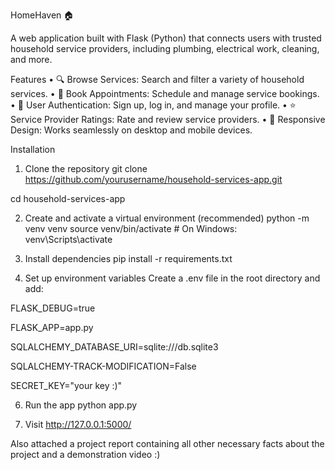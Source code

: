 HomeHaven 🏠

A web application built with Flask (Python) that connects users with trusted household service providers, including plumbing, electrical work, cleaning, and more.

Features
•	🔍 Browse Services: Search and filter a variety of household services.
•	📝 Book Appointments: Schedule and manage service bookings.
•	👤 User Authentication: Sign up, log in, and manage your profile.
•	⭐ Service Provider Ratings: Rate and review service providers.
•	📱 Responsive Design: Works seamlessly on desktop and mobile devices.

Installation
1.	Clone the repository
git clone https://github.com/yourusername/household-services-app.git

cd household-services-app

2.	Create and activate a virtual environment (recommended)
python -m venv venv
source venv/bin/activate  # On Windows: venv\Scripts\activate

3.	Install dependencies
pip install -r requirements.txt

4.	Set up environment variables
Create a .env file in the root directory and add:

FLASK_DEBUG=true

FLASK_APP=app.py

SQLALCHEMY_DATABASE_URI=sqlite:///db.sqlite3

SQLALCHEMY-TRACK-MODIFICATION=False

SECRET_KEY="your key :)"

6.	Run the app
python app.py

7.	Visit
http://127.0.0.1:5000/

Also attached a project report containing all other necessary facts about the project and a demonstration video :)



